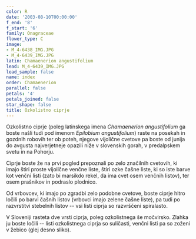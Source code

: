 ```yaml
---
color: R
date: '2003-08-10T00:00:00'
f_end: '8'
f_start: '6'
family: Onagraceae
flower_type: C
image:
- M_4-6438_IMG.JPG
- M_4-6439_IMG.JPG
latin: Chamaenerion angustifolium
lead: M_4-6439_IMG.JPG
lead_sample: false
name: index
order: Chamaenerion
parallel: false
petals: '4'
petals_joined: false
star_shape: false
title: Ozkolistno ciprje
---
```

Ozkolistno ciprje (poleg latinskega imena *Chamaenerion angustifolium* ga boste našli tudi pod imenom *Epilobium angustifolium*) raste na posekah in gozdnih robovih ter ob poteh, njegove vijolične cvetove pa boste od junija do avgusta najverjetneje opazili niže v slovenskih gorah, v predalpskem svetu in na Pohorju.

Ciprje boste že na prvi pogled prepoznali po zelo značilnih cvetovih, ki imajo štiri proste vijolične venčne liste, štiri ozke čašne liste, ki so iste barve kot venčni listi (zato bi marsikdo rekel, da ima cvet osem venčnih listov), ter osem prašnikov in podraslo plodnico.

Od vrbovcev, ki imajo po zgradbi zelo podobne cvetove, boste ciprje hitro ločili po barvi čašnih listov (vrbovci imajo zelene čašne liste), pa tudi po razvrstitvi stebelnih listov -- vsi listi ciprja so razvrščeni spiralasto.

V Sloveniji rasteta dve vrsti ciprja, poleg ozkolistnega še močvirsko. Zlahka ju boste ločili -- listi ozkolistnega ciprja so suličasti, venčni listi pa so zoženi v žebico (glej desno sliko).
